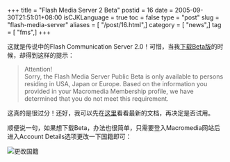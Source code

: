 +++
title = "Flash Media Server 2 Beta"
postid = 16
date = 2005-09-30T21:51:01+08:00
isCJKLanguage = true
toc = false
type = "post"
slug = "flash-media-server"
aliases = [ "/post/16.html",]
category = [ "news",]
tag = [ "fms",]
+++


这就是传说中的Flash Communication Server
2.0！可惜，当我[下载Beta版](http://www.macromedia.com/cfusion/entitlement/index.cfm?e=flashmediaserver)的时候，却得到这样的提示：

> Attention!  
>  Sorry, the Flash Media Server Public Beta is only available to
> persons residing in USA, Japan or Europe. Based on the information you
> provided in your Macromedia Membership profile, we have determined
> that you do not meet this requirement.

这真的是很过分！还好，我可以先在[这里](http://livedocs.macromedia.com/fms/2/docs/)看看最新的文档，再决定是否试用。

顺便说一句，如果想下载Beta，办法也很简单，只需要登入Macromedia网站后进入Account
Details选项更改一下国籍即可：

![更改国籍](/uploads/2005/getfms.png)

